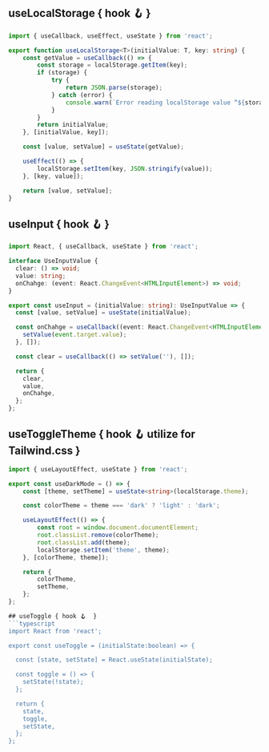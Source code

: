 ## useLocalStorage { hook 🪝 }
```typescript
import { useCallback, useEffect, useState } from 'react';

export function useLocalStorage<T>(initialValue: T, key: string) {
	const getValue = useCallback(() => {
		const storage = localStorage.getItem(key);
		if (storage) {
			try {
				return JSON.parse(storage);
			} catch (error) {
				console.warn(`Error reading localStorage value “${storage}”:`, error);
			}
		}
		return initialValue;
	}, [initialValue, key]);

	const [value, setValue] = useState(getValue);

	useEffect(() => {
		localStorage.setItem(key, JSON.stringify(value));
	}, [key, value]);

	return [value, setValue];
}
```

## useInput { hook 🪝 } 
```typescript
import React, { useCallback, useState } from 'react';

interface UseInputValue {
  clear: () => void;
  value: string;
  onChahge: (event: React.ChangeEvent<HTMLInputElement>) => void;
}

export const useInput = (initialValue: string): UseInputValue => {
  const [value, setValue] = useState(initialValue);

  const onChahge = useCallback((event: React.ChangeEvent<HTMLInputElement>) => {
    setValue(event.target.value);
  }, []);

  const clear = useCallback(() => setValue(''), []);

  return {
    clear,
    value,
    onChahge,
  };
};
```

## useToggleTheme { hook 🪝 utilize for Tailwind.css }
```typescript
import { useLayoutEffect, useState } from 'react';

export const useDarkMode = () => {
	const [theme, setTheme] = useState<string>(localStorage.theme);

	const colorTheme = theme === 'dark' ? 'light' : 'dark';

	useLayoutEffect(() => {
		const root = window.document.documentElement;
		root.classList.remove(colorTheme);
		root.classList.add(theme);
		localStorage.setItem('theme', theme);
	}, [colorTheme, theme]);

	return {
		colorTheme,
		setTheme,
	};
};

## useToggle { hook 🪝  }
```typescript
import React from 'react';

export const useToggle = (initialState:boolean) => {

  const [state, setState] = React.useState(initialState);

  const toggle = () => {
    setState(!state);
  };

  return {
    state,
    toggle,
    setState,
  };
};


